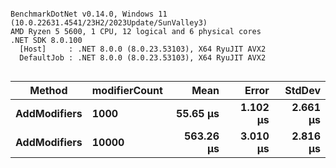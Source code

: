 ```

BenchmarkDotNet v0.14.0, Windows 11 (10.0.22631.4541/23H2/2023Update/SunValley3)
AMD Ryzen 5 5600, 1 CPU, 12 logical and 6 physical cores
.NET SDK 8.0.100
  [Host]     : .NET 8.0.0 (8.0.23.53103), X64 RyuJIT AVX2
  DefaultJob : .NET 8.0.0 (8.0.23.53103), X64 RyuJIT AVX2


```
| Method       | modifierCount | Mean      | Error    | StdDev   |
|------------- |-------------- |----------:|---------:|---------:|
| **AddModifiers** | **1000**          |  **55.65 μs** | **1.102 μs** | **2.661 μs** |
| **AddModifiers** | **10000**         | **563.26 μs** | **3.010 μs** | **2.816 μs** |
